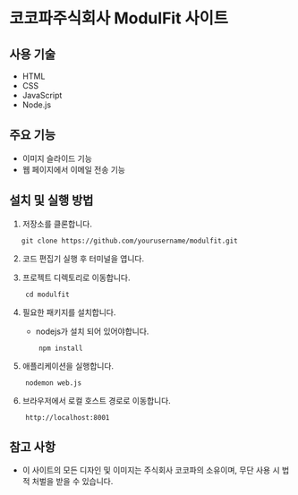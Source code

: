 # 코코파주식회사 ModulFit 사이트

## 사용 기술
- HTML
- CSS
- JavaScript
- Node.js

## 주요 기능
- 이미지 슬라이드 기능
- 웹 페이지에서 이메일 전송 기능

## 설치 및 실행 방법
1. 저장소를 클론합니다.
```
   git clone https://github.com/yourusername/modulfit.git
```

2. 코드 편집기 실행 후 터미널을 엽니다.

3. 프로젝트 디렉토리로 이동합니다.
```
    cd modulfit
```

4. 필요한 패키지를 설치합니다.
    - nodejs가 설치 되어 있어야합니다.
    ```
        npm install
    ```

5. 애플리케이션을 실행합니다.
```
    nodemon web.js
```

6. 브라우저에서 로컬 호스트 경로로 이동합니다.
```
    http://localhost:8001
```


## 참고 사항
- 이 사이트의 모든 디자인 및 이미지는 주식회사 코코파의 소유이며, 무단 사용 시 법적 처벌을 받을 수 있습니다.

